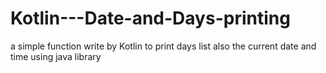 
# Kotlin---Date-and-Days-printing
a  simple function write by Kotlin to print days list also the current date and time using java library 

